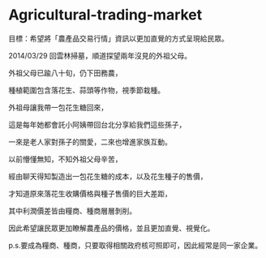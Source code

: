 Agricultural-trading-market
===========================
目標：希望將「農產品交易行情」資訊以更加直覺的方式呈現給民眾。

2014/03/29
回雲林掃墓，順道探望兩年沒見的外祖父母。

外祖父母已踰八十旬，仍下田務農，

種植範圍包含落花生、蒜頭等作物，視季節栽種。

外祖母讓我帶一包花生糖回來，

這是每年她都會託小阿姨帶回台北分享給我們這些孫子，

一來是老人家對孫子的關愛，二來也增進家族互動。

以前懵懂無知，不知外祖父母辛苦，

經由聊天得知製造出一包花生糖的成本，以及花生種子的售價，

才知道原來落花生收購價格與種子售價的巨大差距，

其中利潤價差皆由糧商、種商層層剝削。

因此希望讓民眾更加瞭解農產品的價格，並且更加直覺、視覺化。

p.s.要成為糧商、種商，只要取得相關政府核可照即可，因此經常是同一家企業。
